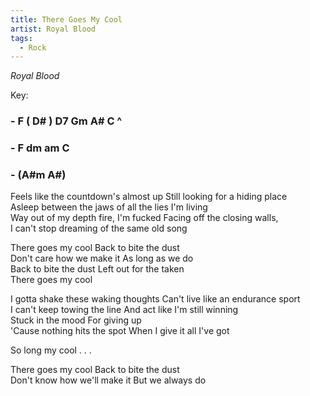 ```yaml
---
title: There Goes My Cool
artist: Royal Blood
tags: 
  - Rock
---
```

*Royal Blood*

Key: 
### - F ( D# ) D7 Gm A# C ^
### - F dm am C 
### - (A#m A#)

 
Feels like the countdown's almost up  Still looking for a hiding place    
Asleep between the jaws of all the lies I'm living    
Way out of my depth fire, I'm fucked  Facing off the closing walls,   
I can't stop dreaming of the same old song  

There goes my cool  Back to bite the dust    
Don't care how we make it  As long as we do    
Back to bite the dust  Left out for the taken    
There goes my cool  

I gotta shake these waking thoughts  Can't live like an endurance sport    
I can't keep towing the line  And act like I'm still winning    
Stuck in the mood  For giving up    
'Cause nothing hits the spot  When I give it all I've got  

So long my cool  . . .  

There goes my cool  Back to bite the dust    
Don't know how we'll make it  But we always do  
